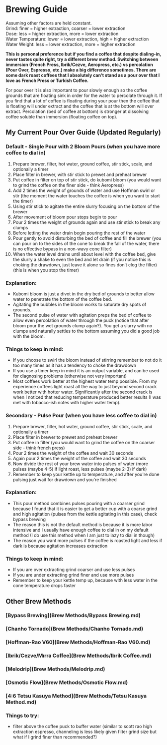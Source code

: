 # Brewing Guide

Assuming other factors are held constant.  
Grind: finer = higher extraction, coarser = lower extraction  
Dose: less = higher extraction, more = lower extraction  
Water Temperature: lower = lower extraction, high = higher extraction  
Water Weight: less = lower extraction, more = higher extraction

<b>This is personal preference but if you find a coffee that despite dialing-in, never tastes quite right, try a different brew method. Switching between immersion (French Press, Ibrik/Cezve, Aeropress, etc.) vs percolation (Pour Over, Espresso, etc.) make a big difference sometimes. There are some dark roast coffees that I absolutely can't stand as a pour over that I love as French Press or Turkish Coffee. </b>

For pour over it is also important to pour slowly enough so the coffee grounds that are floating sink in order for the water to percolate through it. If you find that a lot of coffee is floating during your pour then the coffee that is floating will under extract and the coffee that is at the bottom will over extract. Percolation (bed of coffee at bottom) is stronger at dissolving coffee soluble than immersion (floating coffee on top).

## My Current Pour Over Guide (Updated Regularly)
### Default - Single Pour with 2 Bloom Pours (when you have more coffee to dial in)
1. Prepare brewer, filter, hot water, ground coffee, stir stick, scale, and optionally a timer
2. Place filter in brewer, with stir stick to prewet and preheat brewer
3. Put coffee in filter on top of stir stick, do kubomi bloom (you would want to grind the coffee on the finer side - think Aeropress)
4. Add 2 times the weight of grounds of water and use Hoffman swirl or stir (the moment the water touches the coffee is when you want to start the timer)
5. Using stir stick to agitate the entire slurry focusing on the bottom of the brewer
6. After movement of bloom pour stops begin to pour
7. Pour 2 times the weight of grounds again and use stir stick to break any clumps
8. Before letting the water drain begin pouring the rest of the water
9. Pour gently to avoid disturbing the bed of coffee and fill the brewer (you can pour on to the sides of the cone to break the fall of the water, there is no effective bypass in a non-wavy cone filter)
10. When the water level drains until about level with the coffee bed, give the slurry a shake to even the bed and let drain (if you notice this is choking the drawdown, just leave it alone so fines don’t clog the filter) (this is when you stop the timer)

### Explanation:
* Kubomi bloom is just a divot in the dry bed of grounds to better allow water to penetrate the bottom of the coffee bed.
* Agitating the bubbles in the bloom works to saturate dry spots of grounds.
* The second pulse of water with agitation preps the bed of coffee to allow even percolation of water through the puck (notice that after bloom pour the wet grounds clump again?). You get a slurry with no clumps and naturally settles to the bottom assuming you did a good job with the bloom.

### Things to keep in mind:
* If you choose to swirl the bloom instead of stirring remember to not do it too many times as it has a tendency to choke the drawdown
* If you use a timer keep in mind it is an output variable, and can be used for diagnosing problems (otherwise not very important)
* Most coffees work better at the highest water temp possible. From my experience coffees light roast all the way to just beyond second crack work better with hotter water. Significantly after the second crack is when I noticed that reducing temperature produced better results (I was met with tobacco-ish notes with higher water temp).


### Secondary - Pulse Pour (when you have less coffee to dial in)
1. Prepare brewer, filter, hot water, ground coffee, stir stick, scale, and optionally a timer
2. Place filter in brewer to prewet and preheat brewer
3. Put coffee in filter (you would want to grind the coffee on the coarser side - think french press)
4. Pour 2 times the weight of the coffee and wait 30 seconds
5. Again pour 2 times the weight of the coffee and wait 30 seconds
6. Now divide the rest of your brew water into pulses of water (more pulses (maybe 4-5) if light roast, less pulses (maybe 2-3) if dark)
7. Remember to keep your kettle up to temperature, and after you're done pulsing just wait for drawdown and you're finished

### Explanation:
* This pour method combines pulses pouring with a coarser grind because I found that it is easier to get a better cup with a coarse grind and high agitation (pulses from the kettle agitating in this case), check bypass brewing
* The reason this is not the default method is because it is more labor intensive and I usually have enough coffee to dial in on my default method (I do use this method when I am just to lazy to dial in though)
* The reason you want more pulses if the coffee is roasted light and less if dark is because agitation increases extraction  

### Things to keep in mind:
* If you are over extracting grind coarser and use less pulses
* If you are under extracting grind finer and use more pulses
* Remember to keep your kettle temp up, because with less water in the cone temperature drops faster

## Other Brew Methods
### [Bypass Brewing](Brew Methods/Bypass Brewing.md)
### [Chanho Tornado](Brew Methods/Chanho Tornado.md)
### [Hoffman-Rao V60](Brew Methods/Hoffman-Rao V60.md)
### [Ibrik/Cezve/Mırra Coffee](Brew Methods/Ibrik Coffee.md)
### [Melodrip](Brew Methods/Melodrip.md)
### [Osmotic Flow](Brew Methods/Osmotic Flow.md)
### [4:6 Tetsu Kasuya Method](Brew Methods/Tetsu Kasuya Method.md)

### Things to try:
* filter above the coffee puck to buffer water (similar to scott rao high extraction espresso, channeling is less likely given filter grind size but what if I grind finer than recommended?)
